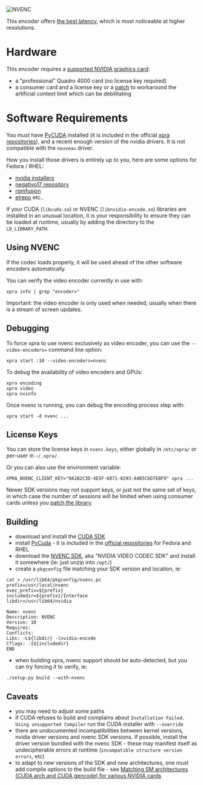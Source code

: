 ![NVENC](https://xpra.org/icons/nvidia.png)

This encoder offers [the best latency](https://xpra.org/stats/NVENC/), which is most noticeable at higher resolutions.

# Hardware
This encoder requires a [supported NVIDIA graphics card](https://developer.nvidia.com/nvidia-video-codec-sdk#gpulist):
* a "professional" Quadro 4000 card (no license key required)
* a consumer card and a license key or a [patch](https://github.com/keylase/nvidia-patch) to workaround the artificial context limit which can be debilitating

# Software Requirements
You must have [PyCUDA](http://mathema.tician.de/software/pycuda/) installed (it is included in the official [xpra repositories](https://github.com/Xpra-org/xpra/wiki/Download)), and a recent enough version of the nvidia drivers. It is not compatible with the `nouveau` driver.

How you install those drivers is entirely up to you, here are some options for Fedora / RHEL:
* [nvidia installers](http://www.nvidia.com/object/unix.html)
* [negativo17 repository](http://negativo17.org/nvidia-driver/)
* [rpmfusion](http://rpmfusion.org/)
* [elrepo](http://elrepo.org/tiki/tiki-index.php)
etc..

If your CUDA (`libcuda.so`) or NVENC (`libnvidia-encode.so`) libraries are installed in an unusual location, it is your responsibility to ensure they can be loaded at runtime, usually by adding the directory to the `LD_LIBRARY_PATH`.

## Using NVENC
If the codec loads properly, it will be used ahead of the other software encoders automatically.

You can verify the video encoder currently in use with:
```shell
xpra info | grep "encoder="
```
Important: the video encoder is only used when needed, usually when there is a stream of screen updates.


## Debugging
To force xpra to use nvenc exclusively as video encoder, you can use the `--video-encoders=` command line option:
```shell
xpra start :10 --video-encoders=nvenc
```

To debug the availability of video encoders and GPUs:
```shell
xpra encoding
xpra video
xpra nvinfo
```

Once nvenc is running, you can debug the encoding process step with:
```shell
xpra start -d nvenc ...
```


## License Keys
You can store the license keys in `nvenc.keys`, either globally in `/etc/xpra/` or per-user in `~/.xpra/`.

Or you can also use the environment variable:
```shell
XPRA_NVENC_CLIENT_KEY="0A1B2C3D-4E5F-6071-8293-A4B5C6D7E8F9" xpra ...
```

Newer SDK versions may not support keys, or just not the same set of keys, in which case the number of sessions will be limited when using consumer cards unless you [patch the library](https://github.com/keylase/nvidia-patch).


## Building
* download and install the [CUDA SDK](https://developer.nvidia.com/cuda-downloads)
* install [PyCuda](http://wiki.tiker.net/PyCuda/Installation/Linux) - it is included in the [official repositories](https://github.com/Xpra-org/xpra/wiki/Download) for Fedora and RHEL
* download the [NVENC SDK](https://developer.nvidia.com/nvidia-video-codec-sdk), aka "NVIDIA VIDEO CODEC SDK" and install it somewhere (ie: just unzip into `/opt/`)
* create a `pkgconfig` file matching your SDK version and location, ie:
```shell
cat > /usr/lib64/pkgconfig/nvenc.pc
prefix=/usr/local/nvenc
exec_prefix=${prefix}
includedir=${prefix}/Interface
libdir=/usr/lib64/nvidia

Name: nvenc
Description: NVENC
Version: 10
Requires: 
Conflicts:
Libs: -L${libdir} -lnvidia-encode
Cflags: -I${includedir}
END
```
* when building xpra, nvenc support should be auto-detected, but you can try forcing it to verify, ie:
```shell
./setup.py build --with-nvenc
```


## Caveats
* you may need to adjust some paths
* if CUDA refuses to build and complains about `Installation Failed. Using unsupported Compiler` run the CUDA installer with `--override`
* there are undocumented incompatibilities between kernel versions, nvidia driver versions and nvenc SDK versions. If possible, install the driver version bundled with the nvenc SDK - these may manifest itself as undecipherable errors at runtime (`incompatible structure version errors`, etc)
* to adapt to new versions of the SDK and new architectures, one must add compile options to the build file - see [Matching SM architectures (CUDA arch and CUDA gencode) for various NVIDIA cards](https://arnon.dk/matching-sm-architectures-arch-and-gencode-for-various-nvidia-cards/)
